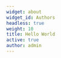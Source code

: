 ```yaml
---
widget: about
widget_id: Authors
headless: true
weight: 10
title: Hello World
active: true
author: admin
---
```

